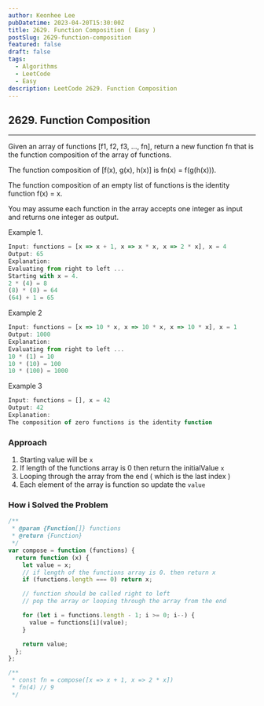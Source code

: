 ```yaml
---
author: Keonhee Lee
pubDatetime: 2023-04-20T15:30:00Z
title: 2629. Function Composition ( Easy )
postSlug: 2629-function-composition
featured: false
draft: false
tags:
  - Algorithms
  - LeetCode
  - Easy
description: LeetCode 2629. Function Composition
---
```


## 2629. Function Composition

---

Given an array of functions [f1, f2, f3, ..., fn], return a new function fn that is the function composition of the array of functions.

The function composition of [f(x), g(x), h(x)] is fn(x) = f(g(h(x))).

The function composition of an empty list of functions is the identity function f(x) = x.

You may assume each function in the array accepts one integer as input and returns one integer as output.

Example 1.

```js
Input: functions = [x => x + 1, x => x * x, x => 2 * x], x = 4
Output: 65
Explanation:
Evaluating from right to left ...
Starting with x = 4.
2 * (4) = 8
(8) * (8) = 64
(64) + 1 = 65
```

Example 2

```js
Input: functions = [x => 10 * x, x => 10 * x, x => 10 * x], x = 1
Output: 1000
Explanation:
Evaluating from right to left ...
10 * (1) = 10
10 * (10) = 100
10 * (100) = 1000
```

Example 3

```js
Input: functions = [], x = 42
Output: 42
Explanation:
The composition of zero functions is the identity function
```

### Approach

1. Starting value will be `x`
2. If length of the functions array is 0 then return the initialValue `x`
3. Looping through the array from the end ( which is the last index )
4. Each element of the array is function so update the `value`

### How i Solved the Problem

```js
/**
 * @param {Function[]} functions
 * @return {Function}
 */
var compose = function (functions) {
  return function (x) {
    let value = x;
    // if length of the functions array is 0. then return x
    if (functions.length === 0) return x;

    // function should be called right to left
    // pop the array or looping through the array from the end

    for (let i = functions.length - 1; i >= 0; i--) {
      value = functions[i](value);
    }

    return value;
  };
};

/**
 * const fn = compose([x => x + 1, x => 2 * x])
 * fn(4) // 9
 */
```
